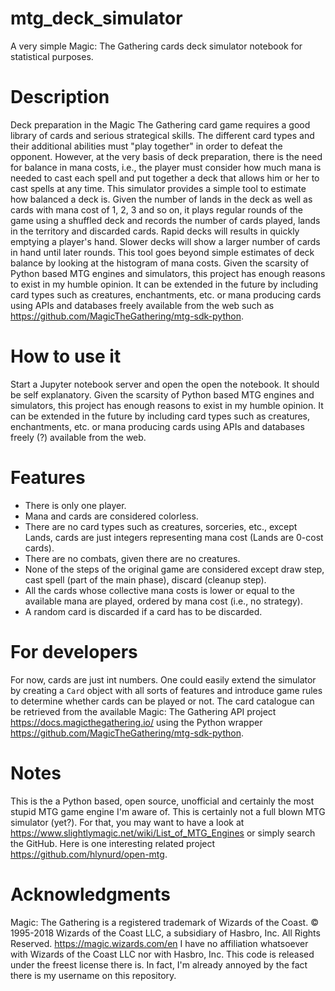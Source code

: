 # mtg_deck_simulator
A very simple Magic: The Gathering cards deck simulator notebook for statistical purposes.

# Description
Deck preparation in the Magic The Gathering card game requires a good library of cards and serious strategical skills.
The different card types and their additional abilities must "play together" in order to defeat the opponent.
However, at the very basis of deck preparation, there is the need for balance in mana costs, i.e., the player must consider how much mana is needed to cast each spell and put together a deck that allows him or her to cast spells at any time.
This simulator provides a simple tool to estimate how balanced a deck is.
Given the number of lands in the deck as well as cards with mana cost of 1, 2, 3 and so on, it plays regular rounds of the game using a shuffled deck and records the number of cards played, lands in the territory and discarded cards.
Rapid decks will results in quickly emptying a player's hand.
Slower decks will show a larger number of cards in hand until later rounds.
This tool goes beyond simple estimates of deck balance by looking at the histogram of mana costs.
Given the scarsity of Python based MTG engines and simulators, this project has enough reasons to exist in my humble opinion.
It can be extended in the future by including card types such as creatures, enchantments, etc. or mana producing cards using APIs and databases freely available from the web such as https://github.com/MagicTheGathering/mtg-sdk-python.


# How to use it
Start a Jupyter notebook server and open the open the notebook.
It should be self explanatory.
Given the scarsity of Python based MTG engines and simulators, this project has enough reasons to exist in my humble opinion.
It can be extended in the future by including card types such as creatures, enchantments, etc. or mana producing cards using APIs and databases freely (?) available from the web.

# Features
- There is only one player.
- Mana and cards are considered colorless.
- There are no card types such as creatures, sorceries, etc., except Lands, cards are just integers representing mana cost (Lands are 0-cost cards).
- There are no combats, given there are no creatures.
- None of the steps of the original game are considered except draw step, cast spell (part of the main phase), discard (cleanup step).
- All the cards whose collective mana costs is lower or equal to the available mana are played, ordered by mana cost (i.e., no strategy).
- A random card is discarded if a card has to be discarded.

# For developers
For now, cards are just int numbers.
One could easily extend the simulator by creating a `Card` object with all sorts of features and introduce game rules to determine whether cards can be played or not.
The card catalogue can be retrieved from the available Magic: The Gathering API project https://docs.magicthegathering.io/ using the Python wrapper https://github.com/MagicTheGathering/mtg-sdk-python.

# Notes
This is the a Python based, open source, unofficial and certainly the most stupid MTG game engine I'm aware of.
This is certainly not a full blown MTG simulator (yet?).
For that, you may want to have a look at https://www.slightlymagic.net/wiki/List_of_MTG_Engines or simply search the GitHub.
Here is one interesting related project https://github.com/hlynurd/open-mtg.

# Acknowledgments
Magic: The Gathering is a registered trademark of Wizards of the Coast.
© 1995-2018 Wizards of the Coast LLC, a subsidiary of Hasbro, Inc. All Rights Reserved.
https://magic.wizards.com/en
I have no affiliation whatsoever with Wizards of the Coast LLC nor with Hasbro, Inc.
This code is released under the freest license there is.
In fact, I'm already annoyed by the fact there is my username on this repository.
